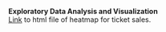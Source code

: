 <b> Exploratory Data Analysis and Visualization </b> <br>
[Link](https://rawcdn.githack.com/himabindu13198/MTA-HackTheTrack-TeamEmpireStateProtectors/1dcc3b0eb4e90132f75a691cb309b91240a36be2/ticket_sell_heatmap/Ticket-sell.html) to html file of heatmap for ticket sales.
